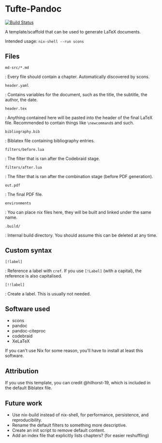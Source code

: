 # Tufte-Pandoc

[![Build Status](https://travis-ci.org/Synthetica9/tufte-pandoc.svg?branch=master)](https://travis-ci.org/Synthetica9/tufte-pandoc)

A template/scaffold that can be used to generate LaTeX documents.

Intended usage: `nix-shell --run scons`

## Files

`md-src/*.md`

: Every file should contain a chapter.
  Automatically discovered by scons.

`header.yaml`

: Contains variables for the document, such as the title, the subtitle, the author, the date.

`header.tex`

: Anything contained here will be pasted into the header of the final LaTeX file.
  Recommended to contain things like `\newcommand`s and such.

`bibliography.bib`

: Biblatex file containing bibliography entries.

`filters/before.lua`

: The filter that is ran after the Codebraid stage.

`filters/after.lua`

: The filter that is ran after the combination stage (before PDF generation).

`out.pdf`

: The final PDF file.

`environments`

: You can place nix files here, they will be built and linked under the same name.

`.build/`

: Internal build directory.
  You should assume this can be deleted at any time.

## Custom syntax

`[!label]`

: Reference a label with `cref`.
  If you use `[!Label]` (with a capital), the reference is also capitalised.

`[!!label]`

: Create a label.
  This is usually not needed.

## Software used

* scons
* pandoc
* pandoc-citeproc
* codebraid
* XeLaTeX

If you can't use Nix for some reason, you'll have to install at least this software.

## Attribution

If you use this template, you can credit @hilhorst-19, which is included in the default Biblatex file.

## Future work

* Use nix-build instead of nix-shell, for performance, persistence, and reproducibility.
* Rename the default filters to something more descriptive.
* Create an init script to remove default content.
* Add an index file that explicitly lists chapters? (for easier reshuffling)
